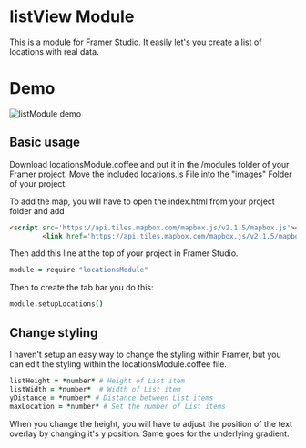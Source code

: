 # listView Module
This is a module for Framer Studio. It easily let's you create a list of locations with real data.

# Demo
![listModule demo](https://s3.amazonaws.com/f.cl.ly/items/0w2M0L112S19100H230P/Screen%20Recording%202015-06-26%20at%2001.24%20PM.gif)

## Basic usage

Download locationsModule.coffee and put it in the /modules folder of your Framer project. 
Move the included locations.js File into the "images" Folder of your project.

To add the map, you will have to open the index.html from your project folder and add

```html
<script src='https://api.tiles.mapbox.com/mapbox.js/v2.1.5/mapbox.js'></script>
		<link href='https://api.tiles.mapbox.com/mapbox.js/v2.1.5/mapbox.css' rel='stylesheet' />
```

Then add this line at the top of your project in Framer Studio.

```coffeescript
module = require "locationsModule"
```
Then to create the tab bar you do this:
```coffeescript
module.setupLocations()
```


## Change styling
I haven't setup an easy way to change the styling within Framer, but you can edit the styling within the locationsModule.coffee file.
```coffeescript
listHeight = *number* # Height of List item
listWidth = *number*  # Width of List item
yDistance = *number* # Distance between List items
maxLocation = *number* # Set the number of List items
```

When you change the height, you will have to adjust the position of the text overlay by changing it's y position.
Same goes for the underlying gradient.


